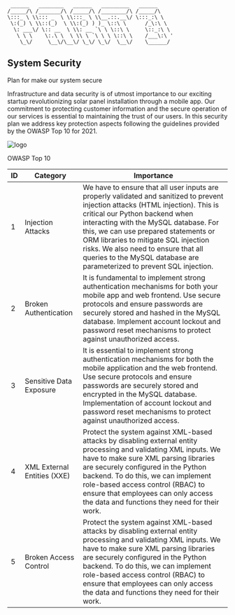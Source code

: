 ```

 ______   ________   ______   _________   ______
/_____/\ /_______/\ /_____/\ /________/\ /_____/\
\:::_ \ \\::: _  \ \\:::_ \ \\__.::.__\/ \:::_:\ \
 \:(_) \ \\::(_)  \ \\:(_) ) )_ \::\ \      /_\:\ \
  \: ___\/ \:: __  \ \\: __ `\ \ \::\ \     \::_:\ \
   \ \ \    \:.\ \  \ \\ \ `\ \ \ \::\ \    /___\:\ '
    \_\/     \__\/\__\/ \_\/ \_\/  \__\/    \______/

```

## System Security

Plan for make our system secure

Infrastructure and data security is of utmost importance to our exciting startup revolutionizing solar panel installation through a mobile app. Our commitment to protecting customer information and the secure operation of our services is essential to maintaining the trust of our users. In this security plan we address key protection aspects following the guidelines provided by the OWASP Top 10 for 2021.

![logo](https://github.com/SofRozo/TP3-Infratec/assets/111070857/760a840b-314d-401b-a38c-7a499f65724f)


OWASP Top 10

| ID | Category | Importance |
|--------------|--------------|--------------|
| 1   | Injection Attacks    | We have to ensure that all user inputs are properly validated and sanitized to prevent injection attacks (HTML injection). This is critical our Python backend when interacting with the MySQL database. For this, we can use prepared statements or ORM libraries to mitigate SQL injection risks. We also need to ensure that all queries to the MySQL database are parameterized to prevent SQL injection. |
| 2   | Broken Authentication   | It is fundamental to implement strong authentication mechanisms for both your mobile app and web frontend. Use secure protocols and ensure passwords are securely stored and hashed in the MySQL database. Implement account lockout and password reset mechanisms to protect against unauthorized access.   |
| 3  | Sensitive Data Exposure  |It is essential to implement strong authentication mechanisms for both the mobile application and the web frontend. Use secure protocols and ensure passwords are securely stored and encrypted in the MySQL database. Implementation of account lockout and password reset mechanisms to protect against unauthorized access.|
| 4  | XML External Entities (XXE)  |Protect the system against XML-based attacks by disabling external entity processing and validating XML inputs. We have to make sure XML parsing libraries are securely configured in the Python backend. To do this, we can implement role-based access control (RBAC) to ensure that employees can only access the data and functions they need for their work.|
| 5  | Broken Access Control  |Protect the system against XML-based attacks by disabling external entity processing and validating XML inputs. We have to make sure XML parsing libraries are securely configured in the Python backend. To do this, we can implement role-based access control (RBAC) to ensure that employees can only access the data and functions they need for their work.|




